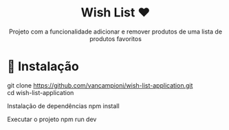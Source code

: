 <h1 align="center" style="font-weight: bold;"> Wish List ❤️</h1>

<p align="center">
Projeto com a funcionalidade adicionar e remover produtos de uma lista de produtos favoritos
</p>

# 🚀 Instalação

git clone https://github.com/vancampioni/wish-list-application.git
<br />
cd wish-list-application

Instalação de dependências
npm install

Executar o projeto
npm run dev

